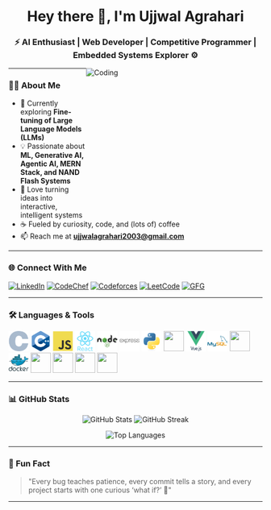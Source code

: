<h1 align="center">Hey there 👋, I'm Ujjwal Agrahari</h1>
<h3 align="center">⚡ AI Enthusiast | Web Developer | Competitive Programmer | Embedded Systems Explorer ⚙️</h3>

<img align="right" alt="Coding" width="350" height="270" src="https://cdn.dribbble.com/users/1162077/screenshots/3848914/programmer.gif">



---

### 👨‍💻 About Me  
- 🔭 Currently exploring **Fine-tuning of Large Language Models (LLMs)**  
- 💡 Passionate about **ML, Generative AI, Agentic AI, MERN Stack, and NAND Flash Systems**  
- 🧠 Love turning ideas into interactive, intelligent systems  
- ☕ Fueled by curiosity, code, and (lots of) coffee  
- 📫 Reach me at **ujjwalagrahari2003@gmail.com**

---

### 🌐 Connect With Me  
<p align="left">
<a href="https://linkedin.com/in/ujjwal agrahari" target="blank"><img align="center" src="https://img.shields.io/badge/LinkedIn-0077B5?style=for-the-badge&logo=linkedin&logoColor=white" alt="LinkedIn"/></a>
<a href="https://www.codechef.com/users/ujjwalagr918" target="blank"><img align="center" src="https://img.shields.io/badge/CodeChef-5B4638?style=for-the-badge&logo=codechef&logoColor=white" alt="CodeChef"/></a>
<a href="https://codeforces.com/profile/ujjwalagr918" target="blank"><img align="center" src="https://img.shields.io/badge/Codeforces-445f9d?style=for-the-badge&logo=codeforces&logoColor=white" alt="Codeforces"/></a>
<a href="https://www.leetcode.com/ujjwalagrahari__" target="blank"><img align="center" src="https://img.shields.io/badge/LeetCode-F89F1B?style=for-the-badge&logo=leetcode&logoColor=white" alt="LeetCode"/></a>
<a href="https://auth.geeksforgeeks.org/user/ujjwalagra8dfm" target="blank"><img align="center" src="https://img.shields.io/badge/GeeksforGeeks-2F8D46?style=for-the-badge&logo=geeksforgeeks&logoColor=white" alt="GFG"/></a>
</p>

---

### 🛠️ Languages & Tools  
<p align="left">
<a href="https://www.cprogramming.com/" target="_blank" rel="noreferrer"><img src="https://raw.githubusercontent.com/devicons/devicon/master/icons/c/c-original.svg" width="40" height="40"/></a>
<a href="https://www.w3schools.com/cpp/" target="_blank" rel="noreferrer"><img src="https://raw.githubusercontent.com/devicons/devicon/master/icons/cplusplus/cplusplus-original.svg" width="40" height="40"/></a>
<a href="https://developer.mozilla.org/en-US/docs/Web/JavaScript" target="_blank"><img src="https://raw.githubusercontent.com/devicons/devicon/master/icons/javascript/javascript-original.svg" width="40" height="40"/></a>
<a href="https://reactjs.org/" target="_blank"><img src="https://raw.githubusercontent.com/devicons/devicon/master/icons/react/react-original-wordmark.svg" width="40" height="40"/></a>
<a href="https://nodejs.org" target="_blank"><img src="https://raw.githubusercontent.com/devicons/devicon/master/icons/nodejs/nodejs-original-wordmark.svg" width="40" height="40"/></a>
<a href="https://expressjs.com" target="_blank"><img src="https://raw.githubusercontent.com/devicons/devicon/master/icons/express/express-original-wordmark.svg" width="40" height="40"/></a>
<a href="https://www.python.org" target="_blank"><img src="https://raw.githubusercontent.com/devicons/devicon/master/icons/python/python-original.svg" width="40" height="40"/></a>
<a href="https://www.tensorflow.org" target="_blank"><img src="https://www.vectorlogo.zone/logos/tensorflow/tensorflow-icon.svg" width="40" height="40"/></a>
<a href="https://vuejs.org/" target="_blank"><img src="https://raw.githubusercontent.com/devicons/devicon/master/icons/vuejs/vuejs-original-wordmark.svg" width="40" height="40"/></a>
<a href="https://www.mysql.com/" target="_blank"><img src="https://raw.githubusercontent.com/devicons/devicon/master/icons/mysql/mysql-original-wordmark.svg" width="40" height="40"/></a>
<a href="https://git-scm.com/" target="_blank"><img src="https://www.vectorlogo.zone/logos/git-scm/git-scm-icon.svg" width="40" height="40"/></a>
<a href="https://www.docker.com/" target="_blank"><img src="https://raw.githubusercontent.com/devicons/devicon/master/icons/docker/docker-original-wordmark.svg" width="40" height="40"/></a>
<a href="https://kubernetes.io" target="_blank"><img src="https://www.vectorlogo.zone/logos/kubernetes/kubernetes-icon.svg" width="40" height="40"/></a>
<a href="https://www.jenkins.io" target="_blank"><img src="https://www.vectorlogo.zone/logos/jenkins/jenkins-icon.svg" width="40" height="40"/></a>
<a href="https://firebase.google.com/" target="_blank"><img src="https://www.vectorlogo.zone/logos/firebase/firebase-icon.svg" width="40" height="40"/></a>
<a href="https://www.figma.com/" target="_blank"><img src="https://www.vectorlogo.zone/logos/figma/figma-icon.svg" width="40" height="40"/></a>
</p>

---

### 📊 GitHub Stats  
<p align="center">
  <img src="https://github-readme-stats.vercel.app/api?username=ujjwalagrhri918&show_icons=true&theme=tokyonight" alt="GitHub Stats" width="49%"/>
  <img src="https://github-readme-streak-stats.herokuapp.com/?user=ujjwalagrhri918&theme=tokyonight" alt="GitHub Streak" width="49%"/>
</p>

<p align="center">
  <img src="https://github-readme-stats.vercel.app/api/top-langs?username=ujjwalagrhri918&show_icons=true&locale=en&layout=compact&theme=tokyonight" alt="Top Languages" width="40%"/>
</p>

---

### 🧩 Fun Fact  
> "Every bug teaches patience, every commit tells a story, and every project starts with one curious ‘what if?’ 🚀"

---
